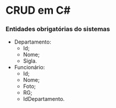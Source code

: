 # CRUD em C#

### Entidades obrigatórias do sistemas
- Departamento:
  -	Id;
  -	Nome;
  -	Sigla.
- Funcionário:
  -	Id;
  -	Nome;
  -	Foto;
  -	RG;
  -	IdDepartamento.
